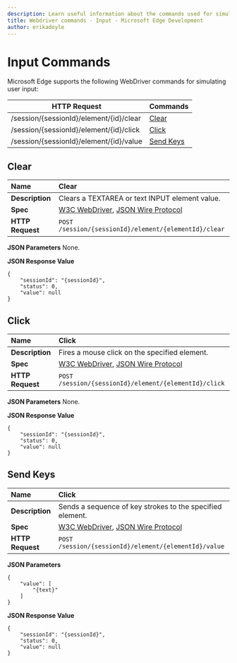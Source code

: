 ```yaml
---
description: Learn useful information about the commands used for simulating user input.
title: Webdriver commands - Input - Microsoft Edge Development
author: erikadoyle
---
```


# Input Commands
Microsoft Edge supports the following WebDriver commands for simulating user input:

| HTTP Request | Commands |
| ------------ | -------- |
| /session/{sessionId}/element/{id}/clear|  [Clear](#clear)|
| /session/{sessionId}/element/{id}/click|  [Click](#click)|
| /session/{sessionId}/element/{id}/value|  [Send Keys](#send-keys)|

## Clear

| **Name** | Clear |
| :------- | :---------- |
| **Description** | Clears a TEXTAREA or text INPUT element value. |
| **Spec** | [W3C WebDriver](https://w3c.github.io/webdriver/webdriver-spec.html#clear), [JSON Wire Protocol](https://code.google.com/p/selenium/wiki/JsonWireProtocol#/session/:sessionId/element/:id/clear) |
| **HTTP Request** | `POST /session/{sessionId}/element/{elementId}/clear` |

**JSON Parameters**
None.

**JSON Response Value**
```
{
    "sessionId": "{sessionId}",
    "status": 0,
    "value": null
}
```

## Click

| **Name** | Click |
| :------- | :---------- |
| **Description** | Fires a mouse click on the specified element. |
| **Spec** | [W3C WebDriver](https://w3c.github.io/webdriver/webdriver-spec.html#click), [JSON Wire Protocol](https://code.google.com/p/selenium/wiki/JsonWireProtocol#/session/:sessionId/element/:id/click) |
| **HTTP Request** | `POST /session/{sessionId}/element/{elementId}/click` |

**JSON Parameters**
None.

**JSON Response Value**
```
{
    "sessionId": "{sessionId}",
    "status": 0,
    "value": null
}
```

## Send Keys

| **Name** | Click |
| :------- | :---------- |
| **Description** | Sends a sequence of key strokes to the specified element. |
| **Spec** | [W3C WebDriver](https://w3c.github.io/webdriver/webdriver-spec.html#sendkeys), [JSON Wire Protocol](https://code.google.com/p/selenium/wiki/JsonWireProtocol#/session/:sessionId/element/:id/value) |
| **HTTP Request** | `POST /session/{sessionId}/element/{elementId}/value` |

**JSON Parameters**
```
{
    "value": [
        "{text}"
    ]
}
```

**JSON Response Value**
```
{
    "sessionId": "{sessionId}",
    "status": 0,
    "value": null
}
```
